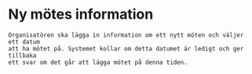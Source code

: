 # Ny mötes information
    Organisatören ska lägga in information om ett nytt möten och väljer ett datum
    att ha mötet på. Systemet kollar om detta datumet är ledigt och ger tillbaka
    ett svar om det går att lägga mötet på denna tiden.